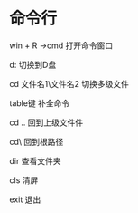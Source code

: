 # 命令行

win + R ->cmd                         打开命令窗口

d:                                                    切换到D盘

cd     文件名1\文件名2	 		   切换多级文件

table键										 补全命令

cd   ..                                              回到上级文件件

cd\                                                  回到根路径

dir                                                    查看文件夹

cls                                                    清屏

exit                                                   退出





